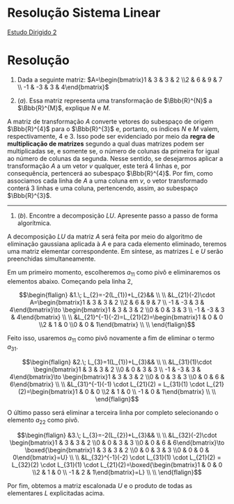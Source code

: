 # Resolução Sistema Linear

[Estudo Dirigido 2](/Materiais/Estudo%20Dirigido%202.pdf)

# Resolução

1. Dada a seguinte matriz: $A=\begin{bmatrix}1 & 3 & 3 & 2 \\2 & 6 & 9 & 7 \\ -1 & -3 & 3 & 4\end{bmatrix}$

1. $(a).$ Essa matriz representa uma transformação de $\Bbb{R}^{N}$ a $\Bbb{R}^{M}$, explique $N$ e $M$.

A matriz de transformação $A$ converte vetores do subespaço de origem $\Bbb{R}^{4}$ para o $\Bbb{R}^{3}$ e, portanto, os índices $N$ e $M$ valem, respectivamente, 4 e 3. Isso pode ser evidenciado por meio da **regra de multiplicação de matrizes** segundo a qual duas matrizes podem ser multiplicadas se, e somente se, o número de colunas da primeira for igual ao número de colunas da segunda. Nesse sentido, se desejarmos aplicar a transformação $A$ a um vetor $v$ qualquer, este terá 4 linhas e, por consequência, pertencerá ao subespaço $\Bbb{R}^{4}$. Por fim, como associamos cada linha de $A$ a uma coluna em $v$, o vetor transformado conterá 3 linhas e uma coluna, pertencendo, assim, ao subespaço $\Bbb{R}^{3}$.

***

1. $(b).$ Encontre a decomposição $LU$. Apresente passo a passo de forma algorítmica.

A decomposição $LU$ da matriz $A$ será feita por meio do algoritmo de eliminação gaussiana aplicada à $A$ e para cada elemento eliminado, teremos uma matriz elementar correspondente. Em síntese, as matrizes $L$ e $U$ serão preenchidas simultaneamente.

Em um primeiro momento, escolheremos $a_{11}$ como pivô e eliminaremos os elementos abaixo. Começando pela linha 2,

```math
\begin{flalign}
&1.\;  L_{2}=-2(L_{1})+L_{2}&& \\ \\
&L_{21}(-2)\cdot A=\begin{bmatrix}1 & 3 & 3 & 2 \\2 & 6 & 9 & 7 \\ -1 & -3 & 3 & 4\end{bmatrix}\to \begin{bmatrix}1 & 3 & 3 & 2 \\0 & 0 & 3 & 3 \\ -1 & -3 & 3 & 4\end{bmatrix} \\ \\
&L_{21}^{-1}(-2)=L_{21}(2)=\begin{bmatrix}1 & 0 & 0 \\2 & 1 & 0 \\0 & 0 & 1\end{bmatrix} \\ \\
\end{flalign}
```

Feito isso, usaremos $a_{11}$ como pivô novamente a fim de eliminar o termo $a_{31}$.

```math
\begin{flalign}
&2.\; L_{3}=1(L_{1})+L_{3}&& \\ \\
&L_{31}(1)\cdot \begin{bmatrix}1 & 3 & 3 & 2 \\0 & 0 & 3 & 3 \\ -1 & -3 & 3 & 4\end{bmatrix}\to \begin{bmatrix}1 & 3 & 3 & 2 \\0 & 0 & 3 & 3 \\0 & 0 & 6 & 6\end{bmatrix} \\ \\
&L_{31}^{-1}(-1) \cdot L_{21}(2) = L_{31}(1) \cdot L_{21}(2)=\begin{bmatrix}1 & 0 & 0 \\2 & 1 & 0 \\ -1 & 0 & 1\end{bmatrix} \\ \\
\end{flalign}
```

O último passo será eliminar a terceira linha por completo selecionando o elemento $a_{22}$ como pivô.

```math
\begin{flalign}
&3.\; L_{3}=-2(L_{2})+L_{3}&&  \\ \\
&L_{32}(-2)\cdot \begin{bmatrix}1 & 3 & 3 & 2 \\0 & 0 & 3 & 3 \\0 & 0 & 6 & 6\end{bmatrix}\to \boxed{\begin{bmatrix}1 & 3 & 3 & 2 \\0 & 0 & 3 & 3 \\0 & 0 & 0 & 0\end{bmatrix}=U} \\ \\
&L_{32}^{-1}(-2) \cdot L_{31}(1) \cdot L_{21}(2) = L_{32}(2) \cdot L_{31}(1) \cdot L_{21}(2)=\boxed{\begin{bmatrix}1 & 0 & 0 \\2 & 1 & 0 \\ -1 & 2 & 1\end{bmatrix}=L} \\ \\
\end{flalign}
```

Por fim, obtemos a matriz escalonada $U$ e o produto de todas as elementares $L$ explicitadas acima.
